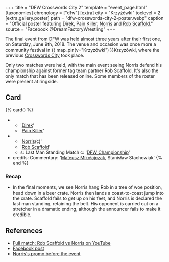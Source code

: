+++
title = "DFW Crosswords City 2"
template = "event_page.html"
[taxonomies]
chronology = ["dfw"]
[extra]
city = "Krzyżówki"
toclevel = 2
[extra.gallery.poster]
path = "dfw-crosswords-city-2-poster.webp"
caption = "Official poster featuring [Direk](@/w/direk.md), [Pain Killer](@/w/pain-killer.md), [Norris](@/w/isnorr.md) and [Rob Scaffold](@/w/rob-scaffold.md)."
source = "Facebook @DreamFactoryWrestling"
+++

The final event from [DFW](@/o/dfw.md) was held almost three years after their first one, on Saturday, June 9th, 2018. The venue and occasion was once more a community festival in {{ map_pin(v="Krzyżówki") }}Krzyżówki, where the previous [Crosswords City](@/e/dfw/2017-06-17-dfw-crosswords-city.md) took place.

Only two matches were held, with the main event seeing Norris defend his championship against former tag team partner Rob Scaffold. It's also the only match that has been released online. Some members of the roster were present at ringside.

## Card

{% card() %}
- - '[Direk](@/w/direk.md)'
  - '[Pain Killer](@/w/pain-killer.md)'
- - '[Norris](@/w/isnorr.md)(c)'
  - '[Rob Scaffold](@/w/rob-scaffold.md)'
  - s: Last Man Standing Match
    c: '[DFW Championship](@/c/dfw-championship.md)'
- credits:
    Commentary: '[Mateusz Mikołajczak](@/w/sedzia-matek.md), Stanisław Stachowiak'
{% end %}

### Recap

* In the final moments, we see Norris hang Rob in a tree of woe position, head down in a beer crate. Norris then lands a coast-to-coast jump into the crate. Scaffold fails to get up on his feet, and Norris is declared the last man standing, retaining the belt. His opponent is carried out on a stretcher in a dramatic ending, although the announcer fails to make it credible.

## References

* [Full match: Rob Scaffold vs Norris on YouTube](https://www.youtube.com/watch?v=f6Hp1tVBywk)
* [Facebook post](https://www.facebook.com/DreamFactoryWrestling/posts/pfbid0RYmd9NjNh6umZrvN5Wfqv5KwarJDWHFzuJkJmTEZMK8KtGXiGiUvmBUehht27f8Al)
* [Norris's promo before the event](https://www.youtube.com/watch?v=P3yzaEXOLI8)
